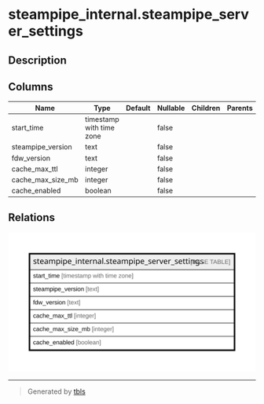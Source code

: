 # steampipe_internal.steampipe_server_settings

## Description

## Columns

| Name | Type | Default | Nullable | Children | Parents | Comment |
| ---- | ---- | ------- | -------- | -------- | ------- | ------- |
| start_time | timestamp with time zone |  | false |  |  |  |
| steampipe_version | text |  | false |  |  |  |
| fdw_version | text |  | false |  |  |  |
| cache_max_ttl | integer |  | false |  |  |  |
| cache_max_size_mb | integer |  | false |  |  |  |
| cache_enabled | boolean |  | false |  |  |  |

## Relations

![er](steampipe_internal.steampipe_server_settings.svg)

---

> Generated by [tbls](https://github.com/k1LoW/tbls)
